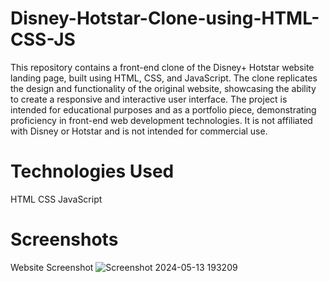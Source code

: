# Disney-Hotstar-Clone-using-HTML-CSS-JS

This repository contains a front-end clone of the Disney+ Hotstar website landing page, built using HTML, CSS, and JavaScript. The clone replicates the design and functionality of the original website, showcasing the ability to create a responsive and interactive user interface. The project is intended for educational purposes and as a portfolio piece, demonstrating proficiency in front-end web development technologies. It is not affiliated with Disney or Hotstar and is not intended for commercial use.

# Technologies Used
HTML
CSS
JavaScript

# Screenshots
Website Screenshot
![Screenshot 2024-05-13 193209](https://github.com/RajivKrMahato/Disney-Hotstar-Clone-using-HTML-CSS-JS/assets/169558166/3bd665fa-b533-42a3-91f4-a3ae640e7000)





